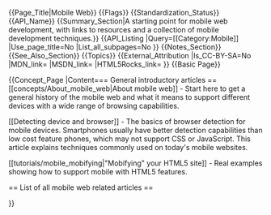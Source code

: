 {{Page_Title|Mobile Web}}
{{Flags}}
{{Standardization_Status}}
{{API_Name}}
{{Summary_Section|A starting point for mobile web development, with links to resources and a collection of mobile development techniques.}}
{{API_Listing
|Query=[[Category:Mobile]]
|Use_page_title=No
|List_all_subpages=No
}}
{{Notes_Section}}
{{See_Also_Section}}
{{Topics}}
{{External_Attribution
|Is_CC-BY-SA=No
|MDN_link=
|MSDN_link=
|HTML5Rocks_link=
}}
{{Basic Page}}



{{Concept_Page
|Content=== General introductory articles ==
[[concepts/About_mobile_web|About mobile web]] - Start here to get a general history of the mobile web and what it means to support different devices with a wide range of browsing capabilities.

[[Detecting device and browser]] - The basics of browser detection for mobile devices. Smartphones usually have better detection capabilities than low cost feature phones, which may not support CSS or JavaScript. This article explains techniques commonly used on today's mobile websites.

[[tutorials/mobile_mobifying|"Mobifying" your HTML5 site]] - Real examples showing how to support mobile with HTML5 features.

== List of all mobile web related articles ==


}}